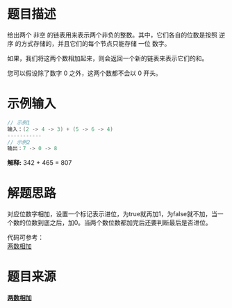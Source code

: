 # 题目描述

给出两个 非空 的链表用来表示两个非负的整数。其中，它们各自的位数是按照 逆序 的方式存储的，并且它们的每个节点只能存储 一位 数字。

如果，我们将这两个数相加起来，则会返回一个新的链表来表示它们的和。

您可以假设除了数字 0 之外，这两个数都不会以 0 开头。

# 示例输入
```java
// 示例1
输入：(2 -> 4 -> 3) + (5 -> 6 -> 4)
-----------
// 示例2
输出：7 -> 0 -> 8
```
**解释:**  342 + 465 = 807

# 解题思路

对应位数字相加，设置一个标记表示进位，为true就再加1，为false就不加，当一个数的位数到底之后，加0。当两个数位数都加完后还要判断最后是否进位。

代码可参考：  
[两数相加](https://leetcode-cn.com/problems/add-two-numbers/)

# 题目来源  
#### [两数相加](https://leetcode-cn.com/problems/add-two-numbers/)